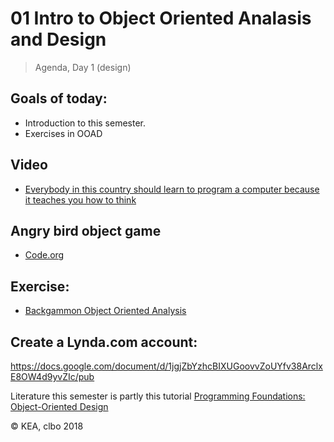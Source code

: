 # 01 Intro to Object Oriented Analasis and Design
> Agenda, Day 1 (design)

## Goals of today: 
* Introduction to this semester.
* Exercises in OOAD

## Video
* [Everybody in this country should learn to program a computer because it teaches you how to think](https://code.org/)

## Angry bird object game
* [Code.org](https://studio.code.org/hoc/1)

## Exercise:
* [Backgammon Object Oriented Analysis](https://github.com/keadat1st/01_exercise_Backgammon_Object_Oriented_Analysis)

## Create a Lynda.com account:
https://docs.google.com/document/d/1jgjZbYzhcBIXUGoovvZoUYfv38ArclxE8OW4d9yvZIc/pub

Literature this semester is partly this tutorial [Programming Foundations: Object-Oriented Design](https://www.lynda.com/Java-tutorials/Foundations-Programming-Object-Oriented-Design/96949-2.html)

&copy; KEA, clbo 2018
